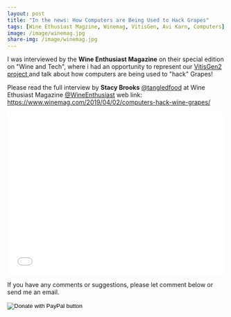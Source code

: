 ```yaml
---
layout: post
title: "In the news: How Computers are Being Used to Hack Grapes"
tags: [Wine Ethusiast Magzine, Winemag, VitisGen, Avi Karn, Computers]
image: /image/winemag.jpg
share-img: /image/winemag.jpg
---
```


I was interviewed by the __Wine Enthusiast Magazine__ on their special edition on "Wine and Tech", where i had an opportunity to represent our <a href="www.vitisgen2.org"> VitisGen2 project </a> and talk about how computers are being used to "hack" Grapes!

Please read the full interview by __Stacy Brooks__ <a href="https://twitter.com/tangledfood">@tangledfood</a> at Wine Ethusiast Magazine <a href="https://twitter.com/WineEnthusiast">@WineEnthusiast</a> web link: 
https://www.winemag.com/2019/04/02/computers-hack-wine-grapes/

<embed src= "winemag_interview.PDF" width= "500" height= "375">

If you have any comments or suggestions, please let comment below or send me an email. 
<form action="https://www.paypal.com/cgi-bin/webscr" method="post" target="_top">
<input type="hidden" name="cmd" value="_donations" />
<input type="hidden" name="business" value="8ZF7YRTZ42EKU" />
<input type="hidden" name="item_name" value="To support the education for all." />
<input type="hidden" name="currency_code" value="USD" />
<input type="image" src="https://www.paypalobjects.com/en_US/i/btn/btn_donateCC_LG.gif" border="0" name="submit" title="PayPal - The safer, easier way to pay online!" alt="Donate with PayPal button" />
<img alt="" border="0" src="https://www.paypal.com/en_US/i/scr/pixel.gif" width="1" height="1" />
</form>



<!-- Global site tag (gtag.js) - Google Analytics -->
<script async src="https://www.googletagmanager.com/gtag/js?id=UA-123359651-1"></script>
<script>
  window.dataLayer = window.dataLayer || [];
  function gtag(){dataLayer.push(arguments);}
  gtag('js', new Date());
  gtag('config', 'UA-123359651-1');
</script>

<script async src="//pagead2.googlesyndication.com/pagead/js/adsbygoogle.js"></script>
<script>
  (adsbygoogle = window.adsbygoogle || []).push({
    google_ad_client: "ca-pub-5126027065024936",
    enable_page_level_ads: true
  });
</script>
